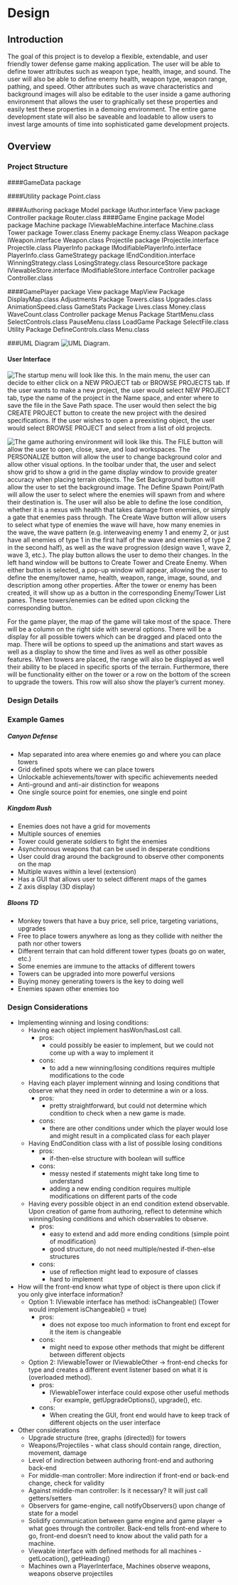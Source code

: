 Design
======




## Introduction
The goal of this project is to develop a flexible, extendable, and user friendly tower defense game making application. The user will be able to define tower attributes such as weapon type, health, image, and sound. The user will also be able to define enemy health, weapon type, weapon range, pathing, and speed. Other attributes such as wave characteristics and background images will also be editable to the user inside a game authoring environment that allows the user to graphically set these properties and easily test these properties in a demoing environment. The entire game development state will also be saveable and loadable to allow users to invest large amounts of time into sophisticated game development projects.




## Overview


### Project Structure


####GameData package




####Utility package
	Point.class
	
####Authoring package
	Model package
		IAuthor.interface
	View package
	Controller package
		Router.class
####Game Engine package
	Model package
		Machine package
			IViewableMachine.interface
			Machine.class
			Tower package
				Tower.class
			Enemy package
				Enemy.class
			Weapon package
				IWeapon.interface
				Weapon.class
			Projectile package
				IProjectile.interface
				Projectile.class
		PlayerInfo package
			IModifiablePlayerInfo.interface
			PlayerInfo.class
		GameStrategy package
			IEndCondition.interface
			WinningStrategy.class
			LosingStrategy.class
		ResourceStore package
			IViewableStore.interface
			IModifiableStore.interface
	Controller package
		Controller.class




####GamePlayer package
	View package
		MapView Package
			DisplayMap.class
		Adjustments Package
			Towers.class
			Upgrades.class
			AnimationSpeed.class
		GameStats Package
			Lives.class
			Money.class
			WaveCount.class
	Controller package
		Menus Package
			StartMenu.class
			SelectControls.class
			PauseMenu.class
		LoadGame Package
			SelectFile.class
	Utility Package
		DefineControls.class
		Menu.class
		


###UML Diagram
![UML Diagram](https://git.cs.duke.edu/CompSci308_2016Fall/voogasalad_voogabonds/raw/86e1104bc093d949f2fb02b847a3b2590702a873/resources/backend_images/gameengine_uml_1024.JPG).












#### User Interface
![The startup menu will look like this](https://git.cs.duke.edu/CompSci308_2016Fall/voogasalad_voogabonds/raw/86e1104bc093d949f2fb02b847a3b2590702a873/resources/user_interface_images/VOOGASALADMainMenu.JPG).
In the main menu, the user can decide to either click on a NEW PROJECT tab or BROWSE PROJECTS tab. If the user wants to make a new project, the user would select NEW PROJECT tab, type the name of the project in the Name space, and enter where to save the file in the Save Path space. The user would then select the big  CREATE PROJECT button to create the new project with the desired specifications. If the user wishes to open a preexisting object, the user would select BROWSE PROJECT and select from a list of old projects.




![The game authoring environment will look like this](https://git.cs.duke.edu/CompSci308_2016Fall/voogasalad_voogabonds/raw/86e1104bc093d949f2fb02b847a3b2590702a873/resources/user_interface_images/VOOGASALADGameAuthoringPic.JPG).
The FILE button will allow the user to open, close, save, and load workspaces. The PERSONALIZE button will allow the user to change background color and allow other visual options. In the toolbar under that, the user and select show grid to show a grid in the game display window to provide greater accuracy when placing terrain objects. The Set Background button will allow the user to set the background image. The Define Spawn Point/Path will allow the user to select where the enemies will spawn from and where their destination is. The user will also be able to define the lose condition, whether it is a nexus with health that takes damage from enemies, or simply a gate that enemies pass through. The Create Wave button will allow users to select what type of enemies the wave will have, how many enemies in the wave, the wave pattern (e.g. interweaving enemy 1 and enemy 2, or just have all enemies of type 1 in the first half of the wave and enemies of type 2 in the second half), as well as the wave progression (design wave 1, wave 2, wave 3, etc.). The play button allows the user to demo their changes. In the left hand window will be buttons to Create Tower and Create Enemy. When either button is selected, a pop-up window will appear, allowing the user to define the enemy/tower name, health, weapon, range, image, sound, and description among other properties. After the tower or enemy has been created, it will show up as a button in the corresponding Enemy/Tower List panes. These towers/enemies can be edited upon clicking the corresponding button.




For the game player, the map of the game will take most of the space. There will be a column on the right side with several options. There will be a display for all possible towers which can be dragged and placed onto the map. There will be options to speed up the animations and start waves as well as a display to show the time and lives as well as other possible features. When towers are placed, the range will also be displayed as well their ability to be placed in specific sports of the terrain. Furthermore, there will be functionality either on the tower or a row on the bottom of the screen to upgrade the towers. This row will also show the player’s current money.




### Design Details




### Example Games
##### Canyon Defense
* Map separated into area where enemies go and where you can place towers
* Grid defined spots where we can place towers
* Unlockable achievements/tower with specific achievements needed
* Anti-ground and anti-air distinction for weapons
* One single source point for enemies, one single end point




##### Kingdom Rush
* Enemies does not have a grid for movements
* Multiple sources of enemies
* Tower could generate soldiers to fight the enemies
* Asynchronous weapons that can be used in desperate conditions 
* User could drag around the background to observe other components on the map 
* Multiple waves within a level (extension)
* Has a GUI that allows user to select different maps of the games
* Z axis display (3D display)




##### Bloons TD
* Monkey towers that have a buy price, sell price, targeting variations, upgrades
* Free to place towers anywhere as long as they collide with neither the path nor other towers
* Different terrain that can hold different tower types (boats go on water, etc.)
* Some enemies are immune to the attacks of different towers
* Towers can be upgraded into more powerful versions
* Buying money generating towers is the key to doing well
* Enemies spawn other enemies too 








### Design Considerations
* Implementing winning and losing conditions:
	* Having each object implement hasWon/hasLost call.
		* pros: 
			* could possibly be easier to implement, but we could not come up with a way to implement it
		* cons:
			* to add a new winning/losing conditions requires multiple modifications to the code
	* Having each player implement winning and losing conditions that observe what they need in order to determine a win or a loss.
		* pros: 
			* pretty straightforward, but could not determine which condition to check when a new game is made. 
		* cons:
			* there are other conditions under which the player would lose and might result in a complicated class for each player
	* Having EndCondition class with a list of possible losing conditions
		* pros:
			* if-then-else structure with boolean will suffice
		* cons:
			* messy nested if statements might take long time to understand
			* adding a new ending condition requires multiple modifications on different parts of the code
	* Having every possible object in an end condition extend observable. Upon creation of game from authoring, reflect to determine which winning/losing conditions and which observables to observe.
		* pros: 
			* easy to extend and add more ending conditions (simple point of modification)
			* good structure, do not need multiple/nested if-then-else structures
		* cons:
			* use of reflection might lead to exposure of classes
			* hard to implement
* How will the front-end know what type of object is there upon click if you only give interface information? 
	* Option 1: IViewable interface has method: isChangeable() (Tower would implement isChangeable() = true)
		* pros: 
			* does not expose too much information to front end except for it the item is changeable
		* cons:
			* might need to expose other methods that might be different between different objects
	* Option 2: IViewableTower or IViewableOther -> front-end checks for type and creates a different event listener based on what it is (overloaded method).
		* pros: 
			* IViewableTower interface could expose other useful methods . For example, getUpgradeOptions(), upgrade(), etc.
		* cons:
			* When creating the GUI, front end would have to keep track of different objects on the user interface
*  Other considerations
	* Upgrade structure (tree, graphs (directed)) for towers
	* Weapons/Projectiles - what class should contain range, direction, movement, damage
	* Level of indirection between authoring front-end and authoring back-end
	* For middle-man controller: More indirection if front-end or back-end change, check for validity
	* Against middle-man controller: Is it necessary? It will just call getters/setters
	* Observers for game-engine, call notifyObservers() upon change of state for a model
	* Solidify communication between game engine and game player -> what goes through the controller. Back-end tells front-end where to go, front-end doesn’t need to know about the valid path for a machine.
	* Viewable interface with defined methods for all machines - getLocation(), getHeading()
	* Machines own a PlayerInterface, Machines observe weapons, weapons observe projectiles








